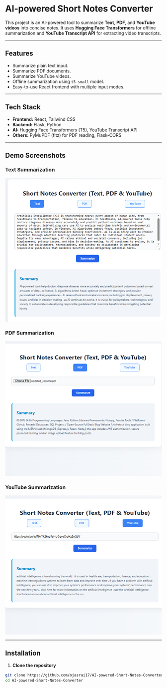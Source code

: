 # AI-powered Short Notes Converter

This project is an AI-powered tool to summarize **Text**, **PDF**, and **YouTube videos** into concise notes. It uses **Hugging Face Transformers** for offline summarization and **YouTube Transcript API** for extracting video transcripts.

---

## Features

- Summarize plain text input.
- Summarize PDF documents.
- Summarize YouTube videos.
- Offline summarization using `t5-small` model.
- Easy-to-use React frontend with multiple input modes.

---

## Tech Stack

- **Frontend:** React, Tailwind CSS  
- **Backend:** Flask, Python  
- **AI:** Hugging Face Transformers (T5), YouTube Transcript API  
- **Others:** PyMuPDF (fitz) for PDF reading, Flask-CORS

---

## Demo Screenshots

### Text Summarization
![Text Summary](screenshots/text_convert.png)

### PDF Summarization
![PDF Summary](screenshots/pdf_convert.png)

### YouTube Summarization
![YouTube Summary](screenshots/youtube_convert.png)

---

## Installation

1. **Clone the repository**

```bash
git clone https://github.com/ojasrai17/AI-powered-Short-Notes-Converter.git
cd AI-powered-Short-Notes-Converter
